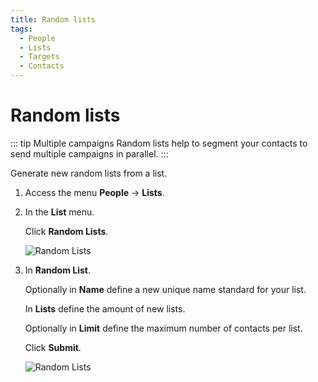 ```yaml
---
title: Random lists
tags:
  - People
  - Lists
  - Targets
  - Contacts
---
```

# Random lists

::: tip Multiple campaigns
Random lists help to segment your contacts to send multiple campaigns in parallel.
:::

Generate new random lists from a list.

1. Access the menu **People** -> **Lists**.

2. In the **List** menu.

   Click **Random Lists**.

   ![Random Lists](https://cdn.phishx.io/phishx-docs/images/phishx_lists_people_random_01.webp)

3. In **Random List**.

   Optionally in **Name** define a new unique name standard for your list.

   In **Lists** define the amount of new lists.

   Optionally in **Limit** define the maximum number of contacts per list.

   Click **Submit**.

   ![Random Lists](https://cdn.phishx.io/phishx-docs/images/phishx_lists_people_random_02.webp)
